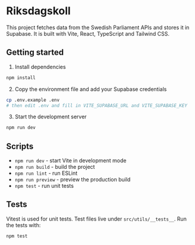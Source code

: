 # Riksdagskoll

This project fetches data from the Swedish Parliament APIs and stores it in Supabase. It is built with Vite, React, TypeScript and Tailwind CSS.

## Getting started

1. Install dependencies

```bash
npm install
```

2. Copy the environment file and add your Supabase credentials

```bash
cp .env.example .env
# then edit .env and fill in VITE_SUPABASE_URL and VITE_SUPABASE_KEY
```

3. Start the development server

```bash
npm run dev
```

## Scripts

- `npm run dev` - start Vite in development mode
- `npm run build` - build the project
- `npm run lint` - run ESLint
- `npm run preview` - preview the production build
- `npm test` - run unit tests

## Tests

Vitest is used for unit tests. Test files live under `src/utils/__tests__`.
Run the tests with:

```bash
npm test
```


